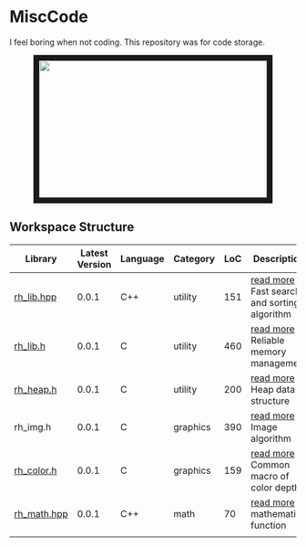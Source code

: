 # MiscCode

I feel boring when not coding. This repository was for code storage.

<p align="center">
<img src="./profile/randleh.bmp" width="400" height="240" border="10">
 </p>





## Workspace Structure

| Library                          | Latest Version | Language | Category | LoC  | Description                                                  |
| -------------------------------- | -------------- | -------- | -------- | ---- | ------------------------------------------------------------ |
| [rh_lib.hpp](./inc/rh_lib.hpp)   | 0.0.1          | C++      | utility  | 151  | [read more](./doc/rh_lib.md) - Fast search and sorting algorithm |
| [rh_lib.h](./inc/rh_libc.h)      | 0.0.1          | C        | utility  | 460  | [read more](./doc/rh_lib.md) - Reliable memory management    |
| [rh_heap.h](./inc/rh_heap.h)     | 0.0.1          | C        | utility  | 200  | [read more](./doc/rh_heap.md) - Heap data structure          |
| rh_img.h                         | 0.0.1          | C        | graphics | 390  | [read more]() - Image algorithm                              |
| [rh_color.h](./inc/rh_color.h)   | 0.0.1          | C        | graphics | 159  | [read more](./doc/rh_color.md) - Common macro of color depth |
| [rh_math.hpp](./inc/rh_math.hpp) | 0.0.1          | C++      | math     | 70   | [read more]() - mathematics function                         |
|                                  |                |          |          |      |                                                              |

